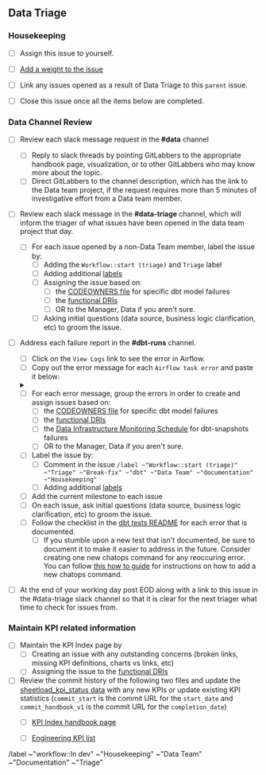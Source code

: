 ## Data Triage 

<!--
Please complete all items. Ask questions in the #data slack channel
--->

### Housekeeping 
* [ ] Assign this issue to yourself. 
* [ ] [Add a weight to the issue](https://about.gitlab.com/handbook/business-ops/data-team/#issue-pointing)
* [ ] Link any issues opened as a result of Data Triage to this `parent` issue. 
* [ ] Close this issue once all the items below are completed. 


### Data Channel Review 
* [ ] Review each slack message request in the **#data** channel 
    - [ ] Reply to slack threads by pointing GitLabbers to the appropriate handbook page, visualization, or to other GitLabbers who may know more about the topic. 
    - [ ] Direct GitLabbers to the channel description, which has the link to the Data team project, if the request requires more than 5 minutes of investigative effort from a Data team member.

* [ ] Review each slack message in the **#data-triage** channel, which will inform the triager of what issues have been opened in the data team project that day. 
    - [ ] For each issue opened by a non-Data Team member, label the issue by: 
        - [ ] Adding the `Workflow::start (triage)` and `Triage` label
        - [ ] Adding additional [labels](https://about.gitlab.com/handbook/business-ops/data-team/#issue-labeling)
        - [ ] Assigning the issue based on:
            - [ ] the [CODEOWNERS file](https://gitlab.com/gitlab-data/analytics/blob/master/CODEOWNERS) for specific dbt model failures 
            - [ ] the [functional DRIs](https://about.gitlab.com/handbook/business-ops/data-team/#-team-organization)
            - [ ] OR to the  Manager, Data if you aren't sure. 
        - [ ] Asking initial questions (data source, business logic clarification, etc) to groom the issue. 

* [ ] Address each failure report in the **#dbt-runs** channel. 
    - [ ] Click on the `View Logs` link to see the error in Airflow. 
    - [ ] Copy out the error message for each `Airflow task error` and paste it below: 

    <details>
        <summary>
        </summary>
    </details>

    - [ ] For each error message, group the errors in order to create and assign issues based on:
        - [ ] the [CODEOWNERS file](https://gitlab.com/gitlab-data/analytics/blob/master/CODEOWNERS) for specific dbt model failures 
        - [ ] the [functional DRIs](https://about.gitlab.com/handbook/business-ops/data-team/#-team-organization)
        - [ ] the [Data Infrastructure Monitoring Schedule](https://about.gitlab.com/handbook/business-ops/data-team/data-infrastructure/#data-infrastructure-monitoring-schedule) for dbt-snapshots failures
        - [ ] OR to the  Manager, Data if you aren't sure. 
    - [ ] Label the issue by: 
        - [ ] Comment in the issue `/label ~"Workflow::start (triage)" ~"Triage" ~"Break-fix" ~"dbt" ~"Data Team" ~"documentation" ~"Housekeeping"` 
        - [ ] Adding additional [labels](/handbook/business-ops/data-team/#issue-labeling)
    - [ ] Add the current milestone to each issue 
    - [ ] On each issue, ask initial questions (data source, business logic clarification, etc) to groom the issue. 
    - [ ] Follow the checklist in the [dbt tests README](https://gitlab.com/gitlab-data/analytics/blob/master/transform/snowflake-dbt/tests/README.md) for each error that is documented. 
        - [ ] If you stumble upon a new test that isn't documented, be sure to document it to make it easier to address in the future. Consider creating one new chatops command for any reoccuring error. You can follow [this how to guide](https://gitlab.com/gitlab-data/chatops/-/blob/master/README.md) for instructions on how to add a new chatops command.

* [ ] At the end of your working day post EOD along with a link to this issue in the #data-triage slack channel so that it is clear for the next triager what time to check for issues from.

### Maintain KPI related information         
* [ ] Maintain the KPI Index page by 
    - [ ] Creating an issue with any outstanding concerns (broken links, missing KPI definitions, charts vs links, etc)
    - [ ] Assigning the issue to the [functional DRIs](https://about.gitlab.com/handbook/business-ops/data-team/#-team-organization)
* [ ] Review the commit history of the following two files and update the [sheetload_kpi_status data](https://docs.google.com/spreadsheets/d/1CZLnXiAG7D_T_6vm50X0hDPnMPKrKmtajrcga5vyDTQ/edit?usp=sharing) with any new KPIs or update existing KPI statistics (`commit_start` is the commit URL for the `start_date` and `commit_handbook_v1` is the commit URL for the `completion_date`)
    - [ ] [KPI Index handbook page](https://gitlab.com/gitlab-com/www-gitlab-com/-/commits/master/source/handbook/business-ops/data-team/kpi-index/index.html.md.erb)
    - [ ] [Engineering KPI list](https://gitlab.com/gitlab-com/www-gitlab-com/-/blob/master/data/performance_indicators.yml)



/label ~"workflow::In dev" ~"Housekeeping" ~"Data Team" ~"Documentation" ~"Triage"
